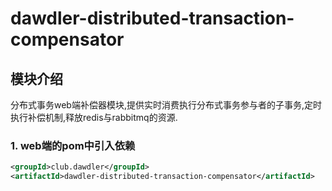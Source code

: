 # dawdler-distributed-transaction-compensator

## 模块介绍

分布式事务web端补偿器模块,提供实时消费执行分布式事务参与者的子事务,定时执行补偿机制,释放redis与rabbitmq的资源.

### 1. web端的pom中引入依赖

```xml
<groupId>club.dawdler</groupId>
<artifactId>dawdler-distributed-transaction-compensator</artifactId>
```
